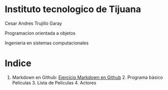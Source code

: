 # Instituto tecnologico de Tijuana

Cesar Andres Trujillo Garay

Programacion orientada a objetos

Ingenieria en sistemas computacionales

# Indice
 1. Markdown en Github:
[Ejercicio Markdown en Github](Setup/README.md)
    2. Programa básico Películas
    3. Lista de Películas
    4. Actores 
